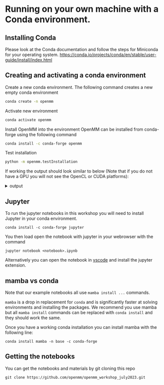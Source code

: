 # Running on your own machine with a Conda environment.

## Installing Conda

Please look at the Conda documentation and follow the steps for Miniconda for your operating system.
https://conda.io/projects/conda/en/stable/user-guide/install/index.html


## Creating and activating a conda environment 

Create a new conda environment.
The following command creates a new empty conda environment
```bash
conda create -n openmm
```

Activate new environment
```bash
conda activate openmm
```

Install OpenMM into the environment
OpenMM can be installed from conda-forge using the following command
```bash
conda install -c conda-forge openmm
```

Test installation
```bash
python -m openmm.testInstallation
```

If working the output should look similar to below (Note that if you do not have a GPU you will not see the OpenCL or CUDA platforms):

<details>
<summary> output </summary>

```
OpenMM Version: 8.0
Git Revision: a7800059645f4471f4b91c21e742fe5aa4513cda

There are 4 Platforms available:

1 Reference - Successfully computed forces
2 CPU - Successfully computed forces
3 CUDA - Successfully computed forces
4 OpenCL - Successfully computed forces

Median difference in forces between platforms:

Reference vs. CPU: 6.30521e-06
Reference vs. CUDA: 6.73158e-06
CPU vs. CUDA: 7.42296e-07
Reference vs. OpenCL: 6.74399e-06
CPU vs. OpenCL: 7.80735e-07
CUDA vs. OpenCL: 2.17122e-07

All differences are within tolerance.
```
</details>


## Jupyter

To run the jupyter notebooks in this workshop you will need to install Jupyter in your conda environment.
```
conda install -c conda-forge jupyter
```

You then load open the notebook with jupyter in your webrowser with the command
```
jupyter notebook <notebook>.ipynb
```

Alternatively you can open the notebook in [vscode](https://code.visualstudio.com/) and install the jupyter extension.

## mamba vs conda

Note that our example notebooks all use `mamba install ...` commands. 

`mamba` is a drop in replacement for `conda` and is significantly faster at solving environments and installing the packages. We recommend you use mamba but all `mamba install` commands can be replaced with `conda install` and they should work the same.

Once you have a working conda installation you can install mamba with the following line:
```
conda install mamba -n base -c conda-forge
```


## Getting the notebooks

You can get the notebooks and materials by git cloning this repo
```
git clone https://github.com/openmm/openmm_workshop_july2023.git
```